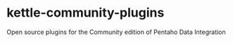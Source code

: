 # kettle-community-plugins
Open source plugins for the Community edition of Pentaho Data Integration
